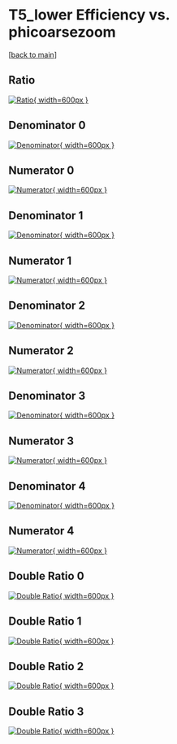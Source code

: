 # T5_lower Efficiency vs. phicoarsezoom

[[back to main](./)]



## Ratio

[![Ratio](../mtv/var/T5_lower_loweta_321_1_eff_phicoarsezoom.png){ width=600px }](../mtv/var/T5_lower_loweta_321_1_eff_phicoarsezoom.pdf)

## Denominator 0

[![Denominator](../mtv/den/T5_lower_loweta_321_1_eff_phicoarsezoom_den0.png){ width=600px }](../mtv/den/T5_lower_loweta_321_1_eff_phicoarsezoom_den0.pdf)

## Numerator 0

[![Numerator](../mtv/num/T5_lower_loweta_321_1_eff_phicoarsezoom_num0.png){ width=600px }](../mtv/num/T5_lower_loweta_321_1_eff_phicoarsezoom_num0.pdf)

## Denominator 1

[![Denominator](../mtv/den/T5_lower_loweta_321_1_eff_phicoarsezoom_den1.png){ width=600px }](../mtv/den/T5_lower_loweta_321_1_eff_phicoarsezoom_den1.pdf)

## Numerator 1

[![Numerator](../mtv/num/T5_lower_loweta_321_1_eff_phicoarsezoom_num1.png){ width=600px }](../mtv/num/T5_lower_loweta_321_1_eff_phicoarsezoom_num1.pdf)

## Denominator 2

[![Denominator](../mtv/den/T5_lower_loweta_321_1_eff_phicoarsezoom_den2.png){ width=600px }](../mtv/den/T5_lower_loweta_321_1_eff_phicoarsezoom_den2.pdf)

## Numerator 2

[![Numerator](../mtv/num/T5_lower_loweta_321_1_eff_phicoarsezoom_num2.png){ width=600px }](../mtv/num/T5_lower_loweta_321_1_eff_phicoarsezoom_num2.pdf)

## Denominator 3

[![Denominator](../mtv/den/T5_lower_loweta_321_1_eff_phicoarsezoom_den3.png){ width=600px }](../mtv/den/T5_lower_loweta_321_1_eff_phicoarsezoom_den3.pdf)

## Numerator 3

[![Numerator](../mtv/num/T5_lower_loweta_321_1_eff_phicoarsezoom_num3.png){ width=600px }](../mtv/num/T5_lower_loweta_321_1_eff_phicoarsezoom_num3.pdf)

## Denominator 4

[![Denominator](../mtv/den/T5_lower_loweta_321_1_eff_phicoarsezoom_den4.png){ width=600px }](../mtv/den/T5_lower_loweta_321_1_eff_phicoarsezoom_den4.pdf)

## Numerator 4

[![Numerator](../mtv/num/T5_lower_loweta_321_1_eff_phicoarsezoom_num4.png){ width=600px }](../mtv/num/T5_lower_loweta_321_1_eff_phicoarsezoom_num4.pdf)

## Double Ratio 0

[![Double Ratio](../mtv/ratio/T5_lower_loweta_321_1_eff_phicoarsezoom_ratio0.png){ width=600px }](../mtv/ratio/T5_lower_loweta_321_1_eff_phicoarsezoom_ratio0.pdf)

## Double Ratio 1

[![Double Ratio](../mtv/ratio/T5_lower_loweta_321_1_eff_phicoarsezoom_ratio1.png){ width=600px }](../mtv/ratio/T5_lower_loweta_321_1_eff_phicoarsezoom_ratio1.pdf)

## Double Ratio 2

[![Double Ratio](../mtv/ratio/T5_lower_loweta_321_1_eff_phicoarsezoom_ratio2.png){ width=600px }](../mtv/ratio/T5_lower_loweta_321_1_eff_phicoarsezoom_ratio2.pdf)

## Double Ratio 3

[![Double Ratio](../mtv/ratio/T5_lower_loweta_321_1_eff_phicoarsezoom_ratio3.png){ width=600px }](../mtv/ratio/T5_lower_loweta_321_1_eff_phicoarsezoom_ratio3.pdf)

